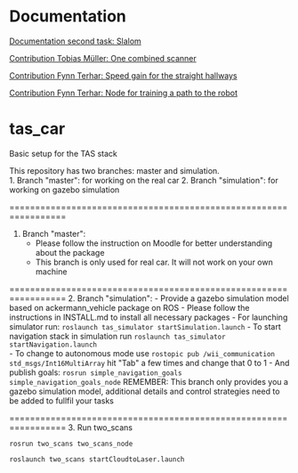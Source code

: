 Documentation
=======
[Documentation second task: Slalom](task2/README.md)

[Contribution Tobias Müller: One combined scanner](two_scans/README.md)

[Contribution Fynn Terhar: Speed gain for the straight hallways](tas_speed_gain/README.md)

[Contribution Fynn Terhar: Node for training a path to the robot](tas_waypoints/README.md)

tas_car
=======
Basic setup for the TAS stack

This repository has two branches: master and simulation.	
	1. Branch "master": for working on the real car
	2. Branch "simulation": for working on gazebo simulation

=================================================================

1. Branch "master":
	- Please follow the instruction on Moodle for better understanding about the package
	- This branch is only used for real car. It will not work on your own machine

=================================================================
2. Branch "simulation":
	- Provide a gazebo simulation model based on ackermann_vehicle package on ROS
	- Please follow the instructions in INSTALL.md to install all necessary packages
	- For launching simulator run:
		`roslaunch tas_simulator startSimulation.launch`
	- To start navigation stack in simulation run
		`roslaunch tas_simulator startNavigation.launch`	
	- To change to autonomous mode use
		`rostopic pub /wii_communication std_msgs/Int16MultiArray`
	hit "Tab" a few times and change that 0 to 1
	- And publish goals:
		`rosrun simple_navigation_goals simple_navigation_goals_node` 
   REMEMBER: This branch only provides you a gazebo simulation model, additional details and control strategies need to be added to fullfil your tasks
			
=================================================================
3. Run two_scans

`rosrun two_scans two_scans_node`

`roslaunch two_scans startCloudtoLaser.launch`
